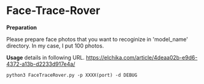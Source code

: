 # Face-Trace-Rover
**Preparation**

Please prepare face photos that you want to recoginize in 'model_name' directory.
In my case, I put 100 photos.

**Usage**
details in following URL.
https://elchika.com/article/4deaa02b-e9d6-4372-a13b-d2233d917e4a/
```
python3 FaceTraceRover.py -p XXXX(port) -d DEBUG
```
